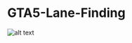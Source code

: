 # GTA5-Lane-Finding

![alt text](https://github.com/Will-J-Gale/GTA-Lane-Finding/blob/master/Images/Lane%20Overlay%20Half%20Size.gif)
